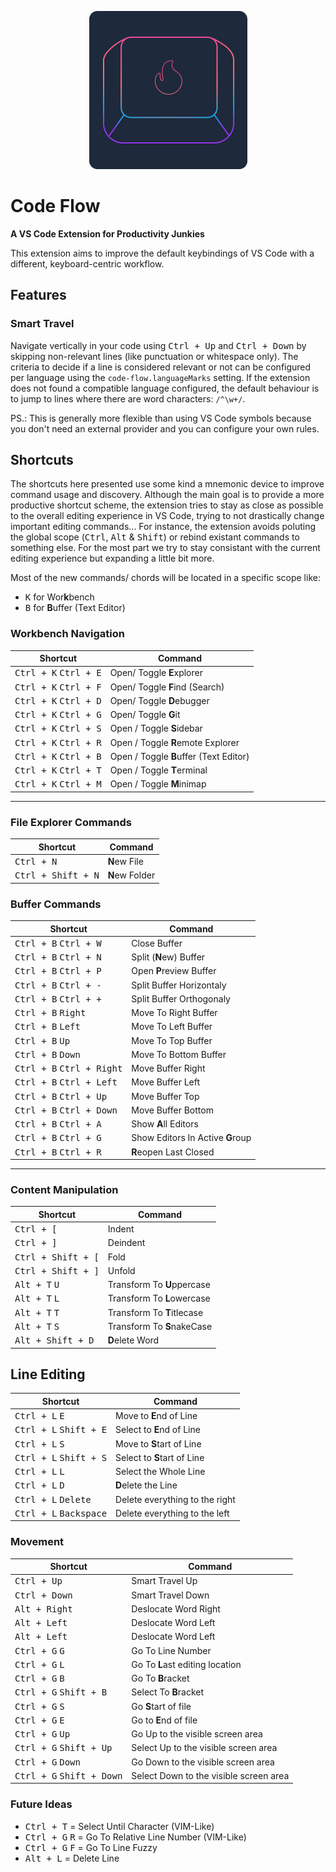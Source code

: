 <p align="center"> 
  <img src="https://raw.githubusercontent.com/thiagomajesk/code-flow/master/static/code-flow-logo.png" />
</p>

# Code Flow

**A VS Code Extension for Productivity Junkies**

This extension aims to improve the default keybindings of VS Code with a different, keyboard-centric workflow.

## Features

### Smart Travel

Navigate vertically in your code using <kbd>Ctrl + Up</kbd> and <kbd>Ctrl + Down</kbd> by skipping non-relevant lines (like punctuation or whitespace only). The criteria to decide if a line is considered relevant or not can be configured per language using the `code-flow.languageMarks` setting. If the extension does not found a compatible language configured, the default behaviour is to jump to lines where there are word characters: `/^\w+/`.

PS.: This is generally more flexible than using VS Code symbols because you don't need an external provider and you can configure your own rules.

## Shortcuts

The shortcuts here presented use some kind a mnemonic device to improve command usage and discovery.
Although the main goal is to provide a more productive shortcut scheme, the extension tries to stay as close as possible to the overall editing experience in VS Code, trying to not drastically change important editing commands... For instance, the extension avoids poluting the global scope (<kbd>Ctrl</kbd>, <kbd>Alt</kbd> & <kbd>Shift</kbd>) or rebind existant commands to something else. For the most part we try to stay consistant with the current editing experience but expanding a little bit more.

Most of the new commands/ chords will be located in a specific scope like:

- <kbd>K</kbd> for Wor**k**bench
- <kbd>B</kbd> for **B**uffer (Text Editor)

### Workbench Navigation

| Shortcut                                 | Command                                 |
|------------------------------------------|-----------------------------------------|
| <kbd>Ctrl + K</kbd> <kbd>Ctrl + E</kbd>  | Open/ Toggle **E**xplorer               |
| <kbd>Ctrl + K</kbd> <kbd>Ctrl + F</kbd>  | Open/ Toggle **F**ind (Search)          |
| <kbd>Ctrl + K</kbd> <kbd>Ctrl + D</kbd>  | Open/ Toggle **D**ebugger               |
| <kbd>Ctrl + K</kbd> <kbd>Ctrl + G</kbd>  | Open/ Toggle **G**it                    |
| <kbd>Ctrl + K</kbd> <kbd>Ctrl + S</kbd>  | Open / Toggle **S**idebar               |
| <kbd>Ctrl + K</kbd> <kbd>Ctrl + R</kbd>  | Open / Toggle **R**emote Explorer       |
| <kbd>Ctrl + K</kbd> <kbd>Ctrl + B</kbd>  | Open / Toggle **B**uffer (Text Editor)  |
| <kbd>Ctrl + K</kbd> <kbd>Ctrl + T</kbd>  | Open / Toggle **T**erminal              |
| <kbd>Ctrl + K</kbd> <kbd>Ctrl + M</kbd>  | Open / Toggle **M**inimap               |

---

### File Explorer Commands

| Shortcut                        | Command                                 |
|---------------------------------|-----------------------------------------|
| <kbd>Ctrl + N</kbd>             | **N**ew File                            |
| <kbd>Ctrl + Shift + N</kbd>     |  **N**ew Folder                         |

### Buffer Commands

| Shortcut                                     | Command                             |
|----------------------------------------------|-------------------------------------|
| <kbd>Ctrl + B</kbd> <kbd>Ctrl + W</kbd>      | Close Buffer                        |
| <kbd>Ctrl + B</kbd> <kbd>Ctrl + N</kbd>      | Split (**N**ew) Buffer              |
| <kbd>Ctrl + B</kbd> <kbd>Ctrl + P</kbd>      | Open **P**review Buffer             |
| <kbd>Ctrl + B</kbd> <kbd>Ctrl + -</kbd>      | Split Buffer Horizontaly            |
| <kbd>Ctrl + B</kbd> <kbd>Ctrl + +</kbd>      | Split Buffer Orthogonaly            |
| <kbd>Ctrl + B</kbd> <kbd>Right</kbd>         | Move To Right Buffer                |
| <kbd>Ctrl + B</kbd> <kbd>Left</kbd>          | Move To Left Buffer                 |
| <kbd>Ctrl + B</kbd> <kbd>Up</kbd>            | Move To Top Buffer                  |
| <kbd>Ctrl + B</kbd> <kbd>Down</kbd>          | Move To Bottom Buffer               |
| <kbd>Ctrl + B</kbd> <kbd>Ctrl + Right</kbd>  | Move Buffer Right                   |
| <kbd>Ctrl + B</kbd> <kbd>Ctrl + Left</kbd>   | Move Buffer Left                    |
| <kbd>Ctrl + B</kbd> <kbd>Ctrl + Up</kbd>     | Move Buffer Top                     |
| <kbd>Ctrl + B</kbd> <kbd>Ctrl + Down</kbd>   | Move Buffer Bottom                  |
| <kbd>Ctrl + B</kbd> <kbd>Ctrl + A</kbd>      | Show **A**ll Editors                |
| <kbd>Ctrl + B</kbd> <kbd>Ctrl + G</kbd>      | Show Editors In Active **G**roup    |
| <kbd>Ctrl + B</kbd> <kbd>Ctrl + R</kbd>      | **R**eopen Last Closed              |

---

### Content Manipulation

| Shortcut                         | Command                             |
|----------------------------------|-------------------------------------|
| <kbd>Ctrl + [</kbd>              | Indent                              |
| <kbd>Ctrl + ]</kbd>              | Deindent                            |
| <kbd>Ctrl + Shift + [</kbd>      | Fold                                |
| <kbd>Ctrl + Shift + ]</kbd>      | Unfold                              |
| <kbd>Alt + T</kbd> <kbd>U</kbd>  | Transform To **U**ppercase          |
| <kbd>Alt + T</kbd> <kbd>L</kbd>  | Transform To **L**owercase          |
| <kbd>Alt + T</kbd> <kbd>T</kbd>  | Transform To **T**itlecase          |
| <kbd>Alt + T</kbd> <kbd>S</kbd>  | Transform To **S**nakeCase          |
| <kbd>Alt + Shift + D</kbd>       | **D**elete Word                     |

## Line Editing

| Shortcut                                 | Command                                   |
|------------------------------------------|-------------------------------------------|
| <kbd>Ctrl + L</kbd> <kbd>E</kbd>         | Move to **E**nd of Line                   |
| <kbd>Ctrl + L</kbd> <kbd>Shift + E</kbd> | Select to **E**nd of Line                 |
| <kbd>Ctrl + L</kbd> <kbd>S</kbd>         | Move to **S**tart of Line                 |
| <kbd>Ctrl + L</kbd> <kbd>Shift + S</kbd> | Select to **S**tart of Line               |
| <kbd>Ctrl + L</kbd> <kbd>L</kbd>         | Select the Whole Line                     |
| <kbd>Ctrl + L</kbd> <kbd>D</kbd>         | **D**elete the Line                       |
| <kbd>Ctrl + L</kbd> <kbd>Delete</kbd>    | Delete everything to the right            |
| <kbd>Ctrl + L</kbd> <kbd>Backspace</kbd> | Delete everything to the left             |

### Movement

| Shortcut                                    | Command                                |
|-------------------------------------------- |--------------------------------------- |
| <kbd>Ctrl + Up</kbd>                        | Smart Travel Up                        |
| <kbd>Ctrl + Down</kbd>                      | Smart Travel Down                      |
| <kbd>Alt + Right</kbd>                      | Deslocate Word Right                   |
| <kbd>Alt + Left</kbd>                       | Deslocate Word Left                    |
| <kbd>Alt + Left</kbd>                       | Deslocate Word Left                    |
| <kbd>Ctrl + G</kbd> <kbd>G</kbd>            | Go To Line Number                      |
| <kbd>Ctrl + G</kbd> <kbd>L</kbd>            | Go To **L**ast editing location        |
| <kbd>Ctrl + G</kbd> <kbd>B</kbd>            | Go To **B**racket                      |
| <kbd>Ctrl + G</kbd> <kbd>Shift + B</kbd>    | Select To **B**racket                  |
| <kbd>Ctrl + G</kbd> <kbd>S</kbd>            | Go **S**tart of file                   |
| <kbd>Ctrl + G</kbd> <kbd>E</kbd>            | Go to **E**nd of file                  |
| <kbd>Ctrl + G</kbd> <kbd>Up</kbd>           | Go Up to the visible screen area       |
| <kbd>Ctrl + G</kbd> <kbd>Shift + Up</kbd>   | Select Up to the visible screen area   |
| <kbd>Ctrl + G</kbd> <kbd>Down</kbd>         | Go Down to the visible screen area     |
| <kbd>Ctrl + G</kbd> <kbd>Shift + Down</kbd> | Select Down to the visible screen area |


### Future Ideas

- <kbd>Ctrl + T</kbd> = Select Until Character (VIM-Like)
- <kbd>Ctrl + G</kbd> <kbd>R</kbd> = Go To Relative Line Number (VIM-Like)
- <kbd>Ctrl + G</kbd> <kbd>F</kbd> = Go To Line Fuzzy
- <kbd>Alt + L</kbd> = Delete Line
